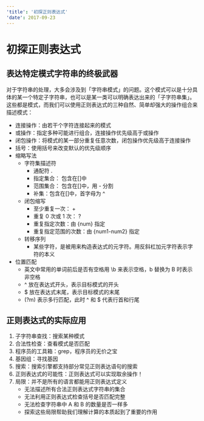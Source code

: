 ```yaml
---
'title': '初探正则表达式'
'date': 2017-09-23
---
```

# 初探正则表达式

## 表达特定模式字符串的终极武器

对于字符串的处理，大多会涉及到「字符串模式」的问题。这个模式可以是十分具体的某一个特定子字符串，也可以是某一类可以明确表达出来的「子字符串集」。这些都是模式，而我们可以使用正则表达式的三种自然、简单却强大的操作组合来描述模式：

- 连接操作：由若干个字符连接起来的模式
- 或操作：指定多种可能进行组合，连接操作优先级高于或操作
- 闭包操作：将模式的某一部分重复任意次数，闭包操作优先级高于连接操作
- 括号：使用括号来改变默认的优先级顺序
- 缩略写法
	- 字符集描述符
		- 通配符 .
		- 指定集合： 包含在[]中
		- 范围集合： 包含在[]中，用 - 分割
		- 补集：包含在[]中，首字母为 ^
	- 闭包缩写
		- 至少重复一次： +
		- 重复 0 次或 1 次： ?
		- 重复指定次数：由 {num} 指定
		- 重复指定范围的次数：由 {num1-num2} 指定
	- 转移序列
		- 某些字符，是被用来构造表达式的元字符。用反斜杠加元字符表示字符的本义
- 位置匹配
	- 英文中常用的单词前后是否有空格用 \\b 来表示空格，b 替换为 B 时表示非空格
	- ^ 放在表达式开头，表示目标模式的开头
	- $ 放在表达式末尾，表示目标模式的末尾
	- (?m) 表示多行匹配，此时 ^ 和 $ 代表行首和行尾

## 正则表达式的实际应用

1. 子字符串查找：搜索某种模式
2. 合法性检查：查看模式是否匹配
3. 程序员的工具箱：grep，程序员的无价之宝
4. 基因组：寻找基因
5. 搜索：搜索引擎都支持部分常见正则表达语句的搜索
6. 正则表达式的可能性：正则表达式可以实现取余操作！
7. 局限：并不是所有的语言都能用正则表达式定义
	- 无法描述所有合法正则表达式字符串的集合
	- 无法利用正则表达式检查括号是否匹配完整
	- 无法检查字符串中 A 和 B 的数量是否一样多
	- 探索这些局限帮助我们理解计算的本质起到了重要的作用